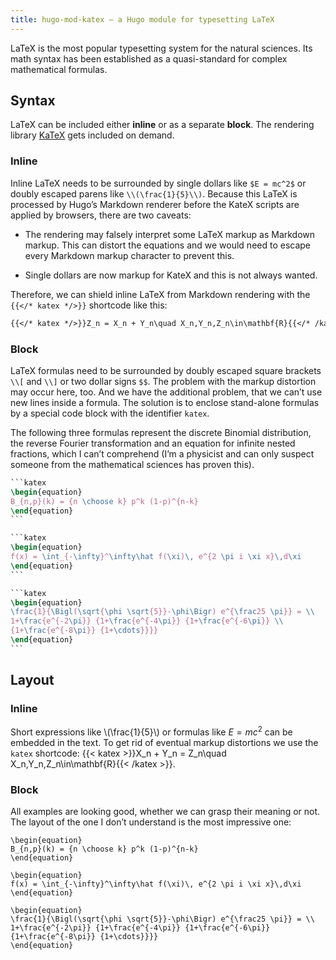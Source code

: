 ```yaml
---
title: hugo-mod-katex — a Hugo module for typesetting LaTeX
---
```


LaTeX is the most popular typesetting system for the natural sciences. Its math syntax has been established as a quasi-standard for complex mathematical formulas.

## Syntax

LaTeX can be included either **inline** or as a separate **block**. The rendering library [KaTeX][katex] gets included on demand.

### Inline

Inline LaTeX needs to be surrounded by single dollars like `$E = mc^2$` or doubly escaped parens like `\\(\frac{1}{5}\\)`. Because this LaTeX is processed by Hugo’s Markdown renderer before the KateX scripts are applied by browsers, there are two caveats:

- The rendering may falsely interpret some LaTeX markup as Markdown markup. This can distort the equations and we would need to escape every Markdown markup character to prevent this.

- Single dollars are now markup for KateX and this is not always wanted.

Therefore, we can shield inline LaTeX from Markdown rendering with the `{{</* katex */>}}` shortcode like this:

```md
{{</* katex */>}}Z_n = X_n + Y_n\quad X_n,Y_n,Z_n\in\mathbf{R}{{</* /katex */>}}
```

### Block

LaTeX formulas need to be surrounded by doubly escaped square brackets `\\[` and `\\]` or two dollar signs `$$`. The problem with the markup distortion may occur here, too. And we have the additional problem, that we can’t use new lines inside a formula. The solution is to enclose stand-alone formulas by a special code block with the identifier `katex`. 

The following three formulas represent the discrete Binomial distribution, the reverse Fourier transformation and an equation for infinite nested fractions, which I can’t comprehend (I’m a physicist and can only suspect someone from the mathematical sciences has proven this). 


```latex
‍```katex
\begin{equation}
B_{n,p}(k) = {n \choose k} p^k (1-p)^{n-k}
\end{equation}
‍```
```

```latex
‍```katex
\begin{equation}
f(x) = \int_{-\infty}^\infty\hat f(\xi)\, e^{2 \pi i \xi x}\,d\xi
\end{equation}
‍```
```

```latex {.semi-large}
‍```katex
\begin{equation}
\frac{1}{\Bigl(\sqrt{\phi \sqrt{5}}-\phi\Bigr) e^{\frac25 \pi}} = \\
1+\frac{e^{-2\pi}} {1+\frac{e^{-4\pi}} {1+\frac{e^{-6\pi}} \\
{1+\frac{e^{-8\pi}} {1+\cdots}}}}
\end{equation}
‍```
```

## Layout

### Inline

Short expressions like \\(\frac{1}{5}\\) or formulas like $E = mc^2$ can be embedded in the text. To get rid of eventual markup distortions we use the `katex` shortcode:
{{< katex >}}X_n + Y_n = Z_n\quad X_n,Y_n,Z_n\in\mathbf{R}{{< /katex >}}.

### Block
All examples are looking good, whether we can grasp their meaning or not. The layout of the one I don’t understand is the most impressive one:

```katex
\begin{equation}
B_{n,p}(k) = {n \choose k} p^k (1-p)^{n-k}
\end{equation}
```

```katex
\begin{equation}
f(x) = \int_{-\infty}^\infty\hat f(\xi)\, e^{2 \pi i \xi x}\,d\xi
\end{equation}
```

```katex
\begin{equation}
\frac{1}{\Bigl(\sqrt{\phi \sqrt{5}}-\phi\Bigr) e^{\frac25 \pi}} = \\
1+\frac{e^{-2\pi}} {1+\frac{e^{-4\pi}} {1+\frac{e^{-6\pi}} {1+\frac{e^{-8\pi}} {1+\cdots}}}}
\end{equation}
```

[katex]: https://katex.org
